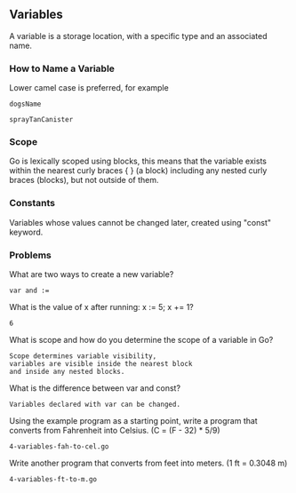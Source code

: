 ## Variables

A variable is a storage location, with a specific type and an associated name.


### How to Name a Variable

Lower camel case is preferred, for example

    dogsName
    
    sprayTanCanister

    
### Scope

Go is lexically scoped using blocks,
this means that the variable exists within the nearest curly braces { }
(a block) including any nested curly braces (blocks), but not outside of them.


### Constants

Variables whose values cannot be changed later, created using "const" keyword.


### Problems

What are two ways to create a new variable?

    var and :=
    
What is the value of x after running: 
x := 5; x += 1?

    6
    
What is scope and how do you determine the scope of a variable in Go?

    Scope determines variable visibility,
    variables are visible inside the nearest block 
    and inside any nested blocks.
    
What is the difference between var and const?

    Variables declared with var can be changed.
    
Using the example program as a starting point, 
write a program that converts from Fahrenheit into Celsius. (C = (F - 32) * 5/9)

    4-variables-fah-to-cel.go
    
Write another program that converts from feet into meters. (1 ft = 0.3048 m)

    4-variables-ft-to-m.go
    

    

    
    
    






